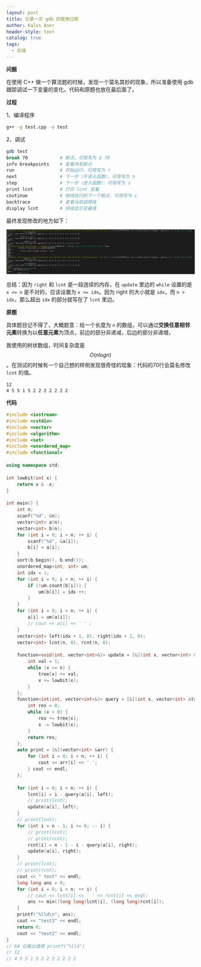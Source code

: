 ```yaml
---
layout: post
title: 记录一次 gdb 的使用过程
author: Kalos Aner
header-style: text
catalog: true
tags:
  - 后端
---
```


**问题**

在使用 C++ 做一个算法题的时候，发现一个莫名其妙的现象，所以准备使用 gdb 跟踪调试一下变量的变化。代码和原题也放在最后面了。

**过程**

1、编译程序

```sh
g++ -g test.cpp -o test
```

2、调试

```sh
gdb test
break 70           	# 断点，可简写为 b 70
info breakpoints	# 查看所有断点
run					# 开始运行，可简写为 r
next				# 下一步（不进入函数），可简写为 n
step				# 下一步（进入函数），可简写为 s
print lcnt			# 打印 lcnt 变量
coutinue			# 继续执行到下一个断点，可简写为 c
backtrace			# 查看当前调用栈
display lcnt		# 持续显示变量值
```

最终发现修改的地方如下：

![PixPin_2025-10-20_18-00-50](\img\in-post\PixPin_2025-10-20_18-00-50.png)

总结：因为 `right` 和 `lcnt` 是一段连续的内存，在 `update` 里边的 `while` 设置的是 `x <= n` 是不对的，应该设置为 `x <= idx`。因为 right 的大小就是 `idx`，而 `n > idx`，那么超出 `idx` 的部分就写在了 `lcnt`  里边。

**原题**

具体题目记不得了，大概题意：给一个长度为 `n` 的数组，可以通过**交换任意相邻元素**转换为以**任意元素**为顶点，前边的部分非递减，后边的部分非递增。

我使用的树状数组，时间复杂度是 $$O(nlogn)$$。在测试的时候有一个自己想的样例发现很奇怪的现象：代码的70行会莫名修改 `lcnt` 的值。

```
12
4 5 5 1 5 2 2 2 2 2 2 2
```

**代码**

```cpp
#include <iostream>
#include <cstdio>
#include <vector>
#include <algorithm>
#include <set>
#include <unordered_map>
#include <functional>

using namespace std;

int lowbit(int x) {
    return x & -x;
}

int main() {
    int n;
    scanf("%d", &n);
    vector<int> a(n);
    vector<int> b(n);
    for (int i = 0; i < n; ++ i) {
        scanf("%d", &a[i]);
        b[i] = a[i];
    }
    sort(b.begin(), b.end());
    unordered_map<int, int> um;
    int idx = 1;
    for (int i = 0; i < n; ++ i) {
        if (!um.count(b[i])) {
            um[b[i]] = idx ++;
        }
    }
    for (int i = 0; i < n; ++ i) {
        a[i] = um[a[i]];
        // cout << a[i] << ' ' ;
    }
    vector<int> left(idx + 1, 0), right(idx + 1, 0);
    vector<int> lcnt(n, 0), rcnt(n, 0);

    function<void(int, vector<int>&)> update = [&](int x, vector<int> &tree) {
        int val = 1;
        while (x <= n) {
            tree[x] += val;
            x += lowbit(x);
        }
    };
    function<int(int, vector<int>&)> query = [&](int x, vector<int> &tree) -> int {
        int res = 0;
        while (x > 0) {
            res += tree[x];
            x -= lowbit(x);
        }
        return res;
    };
    auto print = [&](vector<int> &arr) {
        for (int i = 0; i < n; ++ i) {
            cout << arr[i] << ' ';
        } cout << endl;
    };

    for (int i = 0; i < n; ++ i) {
        lcnt[i] = i - query(a[i], left);
        // print(lcnt);
        update(a[i], left);
    }
    // print(lcnt);
    for (int i = n - 1; i >= 0; -- i) {
        // print(lcnt);
        // print(rcnt);
        rcnt[i] = n - 1 - i - query(a[i], right);
        update(a[i], right);
    }
    // print(lcnt);
    // print(rcnt);
    cout << " test" << endl;
    long long ans = 0;
    for (int i = 0; i < n; ++ i) {
        // cout << lcnt[i] << ' ' << rcnt[i] << endl;
        ans += min((long long)lcnt[i], (long long)rcnt[i]);
    }
    printf("%lld\n", ans);
    cout << "test3" << endl;
    return 0;
    cout << "test2" << endl;
}
// 64 位输出请用 printf("%lld")
// 12
// 4 5 5 1 5 2 2 2 2 2 2 2
```

